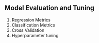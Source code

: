 ## Model Evaluation and Tuning
1. Regression Metrics
2. Classification Metrics
3. Cross Validation
4. Hyperparameter tuning
